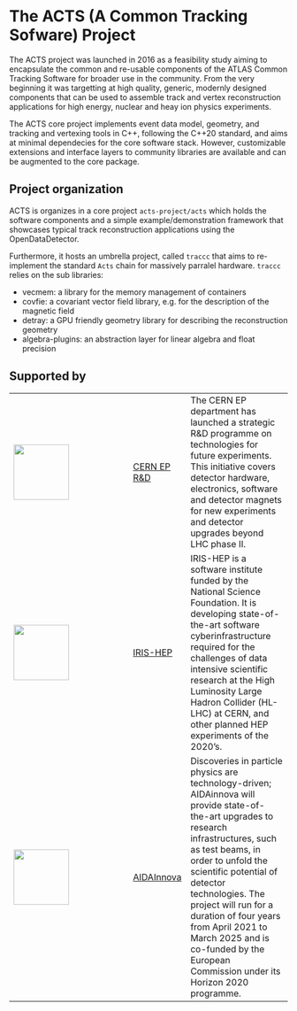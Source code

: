 # The ACTS (A Common Tracking Sofware) Project

The ACTS project was launched in 2016 as a feasibility study aiming to encapsulate the common and re-usable components of the ATLAS Common Tracking Software for broader use in the community. From the very beginning it was targetting at high quality, generic, modernly designed components that can be used to assemble track and vertex reconstruction applications for high energy, nuclear and heay ion physics experiments.

The ACTS core project implements event data model, geometry, and tracking and vertexing tools in C++, following the C++20 standard, and aims at minimal dependecies for the core software stack. However, customizable extensions and interface layers to community libraries are available and can be augmented to the core package.

## Project organization

ACTS is organizes in a core project `acts-project/acts` which holds the software components and a simple example/demonstration framework that showcases typical track reconstruction applications using the OpenDataDetector.

Furthermore, it hosts an umbrella project, called `traccc` that aims to re-implement the standard `Acts` chain for massively parralel hardware. `traccc` relies on the sub libraries:
 - vecmem: a library for the memory management of containers
 - covfie: a covariant vector field library, e.g. for the description of the magnetic field
 - detray: a GPU friendly geometry library for describing the reconstruction geometry
 - algebra-plugins: an abstraction layer for linear algebra and float precision

## Supported by

<table border=0>
 <tr>
 <td width=200><img src="https://github.com/user-attachments/assets/07a45daa-fbe7-4f3e-ab22-04f0e573279a" height="100"></td>
 <td><a href="https://ep-dep.web.cern.ch/node/7537">CERN EP R&D</a></td>
  <td>The CERN EP department has launched a strategic R&D programme on technologies for future experiments. This initiative covers detector hardware, electronics, software and detector magnets for new experiments and detector upgrades beyond LHC phase II.</td>
</tr>
<tr>
 <td width=200><img src="https://github.com/user-attachments/assets/e489d4d3-3772-411c-a34b-86cf121bd542" height="100"></td>
 <td><a href="https://iris-hep.org">IRIS-HEP</a></td>
 <td>IRIS-HEP is a software institute funded by the National Science Foundation. It is developing state-of-the-art software cyberinfrastructure required for the challenges of data intensive scientific research at the High Luminosity Large Hadron Collider (HL-LHC) at CERN, and other planned HEP experiments of the 2020’s.</td>
</tr>
<tr>
 <td width=200><img src="https://github.com/user-attachments/assets/a8ac4283-7cee-4622-b281-fa01dfd1619a" height="100"></td>
 <td><a href="https://aidainnova.web.cern.ch">AIDAInnova</a></td>
 <td>Discoveries in particle physics are technology-driven; AIDAinnova will provide state-of-the-art upgrades to research infrastructures, such as test beams, in order to unfold the scientific potential of detector technologies. The project will run for a duration of four years from April 2021 to March 2025 and is co-funded by the European Commission under its Horizon 2020 programme.</td>
</tr>
</table>
